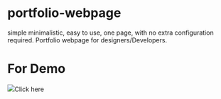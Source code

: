 # portfolio-webpage
simple minimalistic, easy to use, one page, with no extra configuration required. Portfolio webpage for designers/Developers.

# For Demo
 <img src="https://shivamkapasia0.github.io/portfolio-webpage/">Click here
